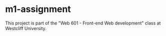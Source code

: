 # m1-assignment

This project is part of the "Web 601 - Front-end Web development" class at Westcliff University.